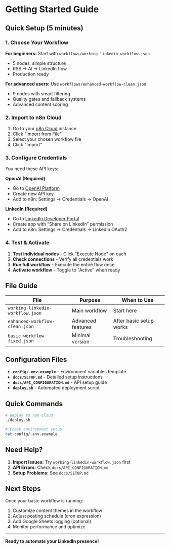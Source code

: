 # Getting Started Guide

## Quick Setup (5 minutes)

### 1. Choose Your Workflow

**For beginners:** Start with `workflows/working-linkedin-workflow.json`
- 5 nodes, simple structure
- RSS → AI → LinkedIn flow
- Production ready

**For advanced users:** Use `workflows/enhanced-workflow-clean.json`
- 9 nodes with smart filtering
- Quality gates and fallback systems
- Advanced content scoring

### 2. Import to n8n Cloud

1. Go to your [n8n Cloud](https://n8n.cloud) instance
2. Click "Import from File"
3. Select your chosen workflow file
4. Click "Import"

### 3. Configure Credentials

You need these API keys:

**OpenAI (Required)**
- Go to [OpenAI Platform](https://platform.openai.com/api-keys)
- Create new API key
- Add to n8n: Settings → Credentials → OpenAI

**LinkedIn (Required)**
- Go to [LinkedIn Developer Portal](https://developer.linkedin.com/apps)
- Create app with "Share on LinkedIn" permission
- Add to n8n: Settings → Credentials → LinkedIn OAuth2

### 4. Test & Activate

1. **Test individual nodes** - Click "Execute Node" on each
2. **Check connections** - Verify all credentials work
3. **Run full workflow** - Execute the entire flow once
4. **Activate workflow** - Toggle to "Active" when ready

## File Guide

| File | Purpose | When to Use |
|------|---------|-------------|
| `working-linkedin-workflow.json` | Main workflow | Start here |
| `enhanced-workflow-clean.json` | Advanced features | After basic setup works |
| `basic-workflow-fixed.json` | Minimal version | Troubleshooting |

## Configuration Files

- **`config/.env.example`** - Environment variables template
- **`docs/SETUP.md`** - Detailed setup instructions
- **`docs/API_CONFIGURATION.md`** - API setup guide
- **`deploy.sh`** - Automated deployment script

## Quick Commands

```bash
# Deploy to n8n Cloud
./deploy.sh

# Check environment setup
cat config/.env.example
```

## Need Help?

1. **Import Issues:** Try `working-linkedin-workflow.json` first
2. **API Errors:** Check `docs/API_CONFIGURATION.md`
3. **Setup Problems:** See `docs/SETUP.md`

## Next Steps

Once your basic workflow is running:
1. Customize content themes in the workflow
2. Adjust posting schedule (cron expression)
3. Add Google Sheets logging (optional)
4. Monitor performance and optimize

---

**Ready to automate your LinkedIn presence!**
